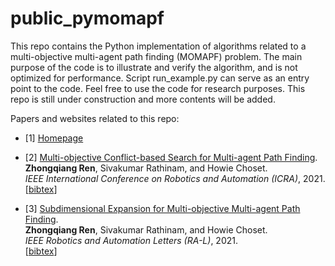 # public_pymomapf
This repo contains the Python implementation of algorithms related to a multi-objective multi-agent path finding (MOMAPF) problem.
The main purpose of the code is to illustrate and verify the algorithm, and is not optimized for performance.
Script run_example.py can serve as an entry point to the code.
Feel free to use the code for research purposes.
This repo is still under construction and more contents will be added.

Papers and websites related to this repo:

* [1] [Homepage](https://wonderren.github.io/)

* [2] [Multi-objective Conflict-based Search for Multi-agent Path Finding](https://arxiv.org/pdf/2101.03805.pdf).\
	**Zhongqiang Ren**, Sivakumar Rathinam, and Howie Choset.\
	<i>IEEE International Conference on Robotics and Automation (ICRA)</i>, 2021.\
	[[bibtex](https://wonderren.github.io/files/bibtex_ren21momstar.txt)] 

* [3] [Subdimensional Expansion for Multi-objective Multi-agent Path Finding](https://arxiv.org/pdf/2102.01353.pdf).\
	**Zhongqiang Ren**, Sivakumar Rathinam, and Howie Choset.\
	<i>IEEE Robotics and Automation Letters (RA-L)</i>, 2021.\
	[[bibtex](https://wonderren.github.io/files/bibtex_ren21mocbs.txt)] 